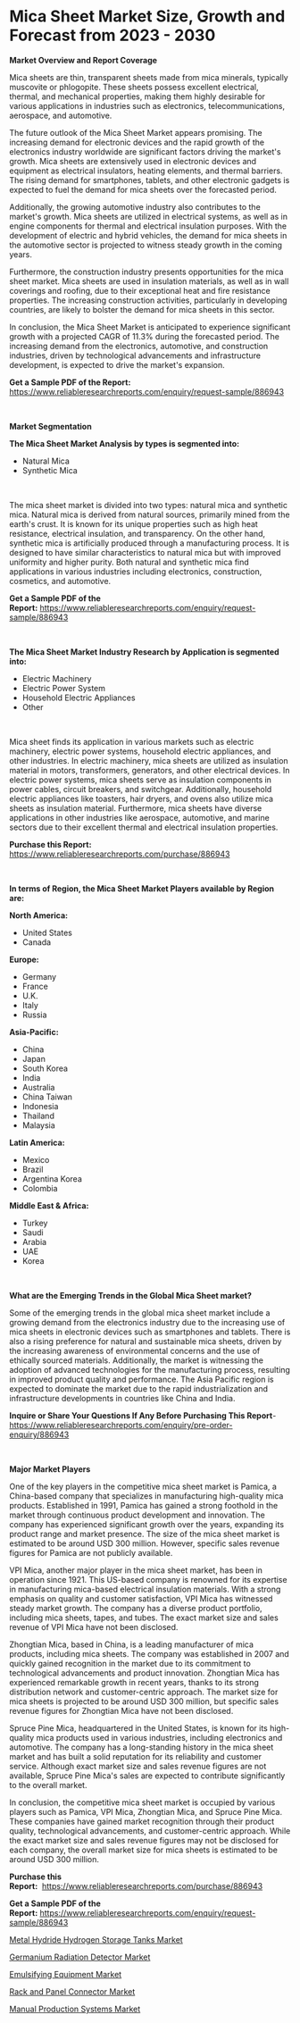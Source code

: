 <p><h1>Mica Sheet Market Size, Growth and Forecast from 2023 - 2030</h1></p><p><strong>Market Overview and Report Coverage</strong></p>
<p><p>Mica sheets are thin, transparent sheets made from mica minerals, typically muscovite or phlogopite. These sheets possess excellent electrical, thermal, and mechanical properties, making them highly desirable for various applications in industries such as electronics, telecommunications, aerospace, and automotive.</p><p>The future outlook of the Mica Sheet Market appears promising. The increasing demand for electronic devices and the rapid growth of the electronics industry worldwide are significant factors driving the market's growth. Mica sheets are extensively used in electronic devices and equipment as electrical insulators, heating elements, and thermal barriers. The rising demand for smartphones, tablets, and other electronic gadgets is expected to fuel the demand for mica sheets over the forecasted period.</p><p>Additionally, the growing automotive industry also contributes to the market's growth. Mica sheets are utilized in electrical systems, as well as in engine components for thermal and electrical insulation purposes. With the development of electric and hybrid vehicles, the demand for mica sheets in the automotive sector is projected to witness steady growth in the coming years.</p><p>Furthermore, the construction industry presents opportunities for the mica sheet market. Mica sheets are used in insulation materials, as well as in wall coverings and roofing, due to their exceptional heat and fire resistance properties. The increasing construction activities, particularly in developing countries, are likely to bolster the demand for mica sheets in this sector.</p><p>In conclusion, the Mica Sheet Market is anticipated to experience significant growth with a projected CAGR of 11.3% during the forecasted period. The increasing demand from the electronics, automotive, and construction industries, driven by technological advancements and infrastructure development, is expected to drive the market's expansion.</p></p>
<p><strong>Get a Sample PDF of the Report:</strong> <a href="https://www.reliableresearchreports.com/enquiry/request-sample/886943">https://www.reliableresearchreports.com/enquiry/request-sample/886943</a></p>
<p>&nbsp;</p>
<p><strong>Market Segmentation</strong></p>
<p><strong>The Mica Sheet Market Analysis by types is segmented into:</strong></p>
<p><ul><li>Natural Mica</li><li>Synthetic Mica</li></ul></p>
<p>&nbsp;</p>
<p><p>The mica sheet market is divided into two types: natural mica and synthetic mica. Natural mica is derived from natural sources, primarily mined from the earth's crust. It is known for its unique properties such as high heat resistance, electrical insulation, and transparency. On the other hand, synthetic mica is artificially produced through a manufacturing process. It is designed to have similar characteristics to natural mica but with improved uniformity and higher purity. Both natural and synthetic mica find applications in various industries including electronics, construction, cosmetics, and automotive.</p></p>
<p><strong>Get a Sample PDF of the Report:</strong>&nbsp;<a href="https://www.reliableresearchreports.com/enquiry/request-sample/886943">https://www.reliableresearchreports.com/enquiry/request-sample/886943</a></p>
<p>&nbsp;</p>
<p><strong>The Mica Sheet Market Industry Research by Application is segmented into:</strong></p>
<p><ul><li>Electric Machinery</li><li>Electric Power System</li><li>Household Electric Appliances</li><li>Other</li></ul></p>
<p>&nbsp;</p>
<p><p>Mica sheet finds its application in various markets such as electric machinery, electric power systems, household electric appliances, and other industries. In electric machinery, mica sheets are utilized as insulation material in motors, transformers, generators, and other electrical devices. In electric power systems, mica sheets serve as insulation components in power cables, circuit breakers, and switchgear. Additionally, household electric appliances like toasters, hair dryers, and ovens also utilize mica sheets as insulation material. Furthermore, mica sheets have diverse applications in other industries like aerospace, automotive, and marine sectors due to their excellent thermal and electrical insulation properties.</p></p>
<p><strong>Purchase this Report:</strong>&nbsp; <a href="https://www.reliableresearchreports.com/purchase/886943">https://www.reliableresearchreports.com/purchase/886943</a></p>
<p>&nbsp;</p>
<p><strong>In terms of Region, the Mica Sheet Market Players available by Region are:</strong></p>
<p>
    <p> <strong> North America: </strong>
        <ul>
            <li>United States</li>
            <li>Canada</li>
        </ul>
        </p> 
    <p> <strong> Europe: </strong>
        <ul>
            <li>Germany</li>
            <li>France</li>
            <li>U.K.</li>
            <li>Italy</li>
            <li>Russia</li>
        </ul>
        </p> 
    <p> <strong> Asia-Pacific: </strong>
        <ul>
            <li>China</li>
            <li>Japan</li>
            <li>South Korea</li>
            <li>India</li>
            <li>Australia</li>
            <li>China Taiwan</li>
            <li>Indonesia</li>
            <li>Thailand</li>
            <li>Malaysia</li>
        </ul>
        </p> 
    <p> <strong> Latin America: </strong>
        <ul>
            <li>Mexico</li>
            <li>Brazil</li>
            <li>Argentina Korea</li>
            <li>Colombia</li>
        </ul>
        </p> 
    <p> <strong> Middle East & Africa: </strong>
        <ul>
            <li>Turkey</li>
            <li>Saudi</li>
            <li>Arabia</li>
            <li>UAE</li>
            <li>Korea</li>
        </ul>
    </p>
    </p>
<p>&nbsp;</p>
<p><strong>What are the Emerging Trends in the Global Mica Sheet market?</strong></p>
<p><p>Some of the emerging trends in the global mica sheet market include a growing demand from the electronics industry due to the increasing use of mica sheets in electronic devices such as smartphones and tablets. There is also a rising preference for natural and sustainable mica sheets, driven by the increasing awareness of environmental concerns and the use of ethically sourced materials. Additionally, the market is witnessing the adoption of advanced technologies for the manufacturing process, resulting in improved product quality and performance. The Asia Pacific region is expected to dominate the market due to the rapid industrialization and infrastructure developments in countries like China and India.</p></p>
<p><strong>Inquire or Share Your Questions If Any Before Purchasing This Report</strong>- <a href="https://www.reliableresearchreports.com/enquiry/pre-order-enquiry/886943">https://www.reliableresearchreports.com/enquiry/pre-order-enquiry/886943</a></p>
<p>&nbsp;</p>
<p><strong>Major Market Players</strong></p>
<p><p>One of the key players in the competitive mica sheet market is Pamica, a China-based company that specializes in manufacturing high-quality mica products. Established in 1991, Pamica has gained a strong foothold in the market through continuous product development and innovation. The company has experienced significant growth over the years, expanding its product range and market presence. The size of the mica sheet market is estimated to be around USD 300 million. However, specific sales revenue figures for Pamica are not publicly available.</p><p>VPI Mica, another major player in the mica sheet market, has been in operation since 1921. This US-based company is renowned for its expertise in manufacturing mica-based electrical insulation materials. With a strong emphasis on quality and customer satisfaction, VPI Mica has witnessed steady market growth. The company has a diverse product portfolio, including mica sheets, tapes, and tubes. The exact market size and sales revenue of VPI Mica have not been disclosed.</p><p>Zhongtian Mica, based in China, is a leading manufacturer of mica products, including mica sheets. The company was established in 2007 and quickly gained recognition in the market due to its commitment to technological advancements and product innovation. Zhongtian Mica has experienced remarkable growth in recent years, thanks to its strong distribution network and customer-centric approach. The market size for mica sheets is projected to be around USD 300 million, but specific sales revenue figures for Zhongtian Mica have not been disclosed.</p><p>Spruce Pine Mica, headquartered in the United States, is known for its high-quality mica products used in various industries, including electronics and automotive. The company has a long-standing history in the mica sheet market and has built a solid reputation for its reliability and customer service. Although exact market size and sales revenue figures are not available, Spruce Pine Mica's sales are expected to contribute significantly to the overall market.</p><p>In conclusion, the competitive mica sheet market is occupied by various players such as Pamica, VPI Mica, Zhongtian Mica, and Spruce Pine Mica. These companies have gained market recognition through their product quality, technological advancements, and customer-centric approach. While the exact market size and sales revenue figures may not be disclosed for each company, the overall market size for mica sheets is estimated to be around USD 300 million.</p></p>
<p><strong>Purchase this Report:</strong>&nbsp;&nbsp;<a href="https://www.reliableresearchreports.com/purchase/886943">https://www.reliableresearchreports.com/purchase/886943</a></p>
<p></p>
<p><strong>Get a Sample PDF of the Report:</strong>&nbsp;<a href="https://www.reliableresearchreports.com/enquiry/request-sample/886943">https://www.reliableresearchreports.com/enquiry/request-sample/886943</a></p>
<p><p><a href="https://medium.com/@myrtleebert1913/metal-hydride-hydrogen-storage-tanks-market-size-and-market-trends-complete-industry-overview-603832fc35bf">Metal Hydride Hydrogen Storage Tanks Market</a></p><p><a href="https://medium.com/@reecebednar/germanium-radiation-detector-market-share-evolution-and-market-growth-trends-2023-2030-f4027393a0a1">Germanium Radiation Detector Market</a></p><p><a href="https://medium.com/@shanieprice69879/emulsifying-equipment-market-research-report-its-history-and-forecast-2023-to-2030-ef85d31ddde8">Emulsifying Equipment Market</a></p><p><a href="https://medium.com/@barttrantow2023/rack-and-panel-connector-market-trends-forecast-and-competitive-analysis-to-2030-17cff6dcb017">Rack and Panel Connector Market</a></p><p><a href="https://medium.com/@lottiejerde6456/manual-production-systems-market-insights-into-market-cagr-market-trends-and-growth-strategies-56ffbfb8cdbe">Manual Production Systems Market</a></p></p>